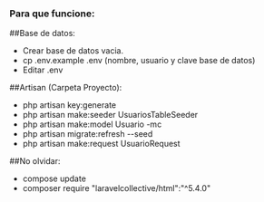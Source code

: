### Para que funcione:

##Base de datos:

* Crear base de datos vacia.
* cp .env.example .env (nombre, usuario y clave base de datos)
* Editar .env

##Artisan (Carpeta Proyecto):

* php artisan key:generate
* php artisan make:seeder UsuariosTableSeeder
* php artisan make:model Usuario -mc
* php artisan migrate:refresh --seed
* php artisan make:request UsuarioRequest

##No olvidar:

* compose update
* composer require "laravelcollective/html":"^5.4.0"